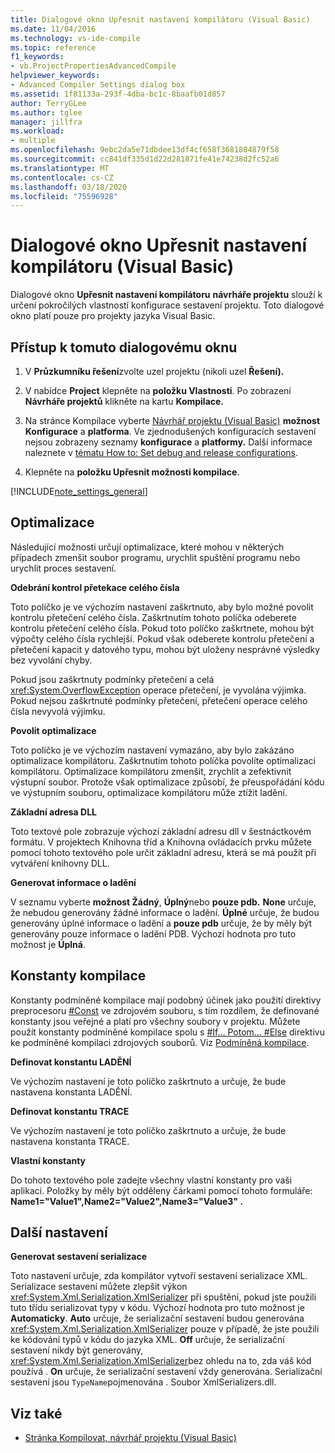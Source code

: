 ```yaml
---
title: Dialogové okno Upřesnit nastavení kompilátoru (Visual Basic)
ms.date: 11/04/2016
ms.technology: vs-ide-compile
ms.topic: reference
f1_keywords:
- vb.ProjectPropertiesAdvancedCompile
helpviewer_keywords:
- Advanced Compiler Settings dialog box
ms.assetid: 1f81133a-293f-4dba-bc1c-8baafb01d857
author: TerryGLee
ms.author: tglee
manager: jillfra
ms.workload:
- multiple
ms.openlocfilehash: 9ebc2da5e71dbdee13df4cf658f3681804879f58
ms.sourcegitcommit: cc841df335d1d22d281871fe41e74238d2fc52a6
ms.translationtype: MT
ms.contentlocale: cs-CZ
ms.lasthandoff: 03/18/2020
ms.locfileid: "75596928"
---
```

# <a name="advanced-compiler-settings-dialog-box-visual-basic"></a>Dialogové okno Upřesnit nastavení kompilátoru (Visual Basic)

Dialogové okno **Upřesnit nastavení kompilátoru** **návrháře projektu** slouží k určení pokročilých vlastností konfigurace sestavení projektu. Toto dialogové okno platí pouze pro projekty jazyka Visual Basic.

## <a name="to-access-this-dialog-box"></a>Přístup k tomuto dialogovému oknu

1. V **Průzkumníku řešení**zvolte uzel projektu (nikoli uzel **Řešení).**

2. V nabídce **Project** klepněte na **položku Vlastnosti**. Po zobrazení **Návrháře projektů** klikněte na kartu **Kompilace.**

3. Na stránce Kompilace vyberte [Návrhář projektu (Visual Basic)](../../ide/reference/compile-page-project-designer-visual-basic.md) **možnost Konfigurace** a **platforma**. Ve zjednodušených konfiguracích sestavení nejsou zobrazeny seznamy **konfigurace** a **platformy.** Další informace naleznete v [tématu How to: Set debug and release configurations](../../debugger/how-to-set-debug-and-release-configurations.md).

4. Klepněte na **položku Upřesnit možnosti kompilace**.

[!INCLUDE[note_settings_general](../../data-tools/includes/note_settings_general_md.md)]

## <a name="optimizations"></a>Optimalizace

Následující možnosti určují optimalizace, které mohou v některých případech zmenšit soubor programu, urychlit spuštění programu nebo urychlit proces sestavení.

**Odebrání kontrol přetekace celého čísla**

Toto políčko je ve výchozím nastavení zaškrtnuto, aby bylo možné povolit kontrolu přetečení celého čísla. Zaškrtnutím tohoto políčka odeberete kontrolu přetečení celého čísla. Pokud toto políčko zaškrtnete, mohou být výpočty celého čísla rychlejší. Pokud však odeberete kontrolu přetečení a přetečení kapacit y datového typu, mohou být uloženy nesprávné výsledky bez vyvolání chyby.

Pokud jsou zaškrtnuty podmínky přetečení a celá <xref:System.OverflowException> operace přetečení, je vyvolána výjimka. Pokud nejsou zaškrtnuté podmínky přetečení, přetečení operace celého čísla nevyvolá výjimku.

**Povolit optimalizace**

Toto políčko je ve výchozím nastavení vymazáno, aby bylo zakázáno optimalizace kompilátoru. Zaškrtnutím tohoto políčka povolíte optimalizaci kompilátoru. Optimalizace kompilátoru zmenšit, zrychlit a zefektivnit výstupní soubor. Protože však optimalizace způsobí, že přeuspořádání kódu ve výstupním souboru, optimalizace kompilátoru může ztížit ladění.

 **Základní adresa DLL**

Toto textové pole zobrazuje výchozí základní adresu dll v šestnáctkovém formátu. V projektech Knihovna tříd a Knihovna ovládacích prvku můžete pomocí tohoto textového pole určit základní adresu, která se má použít při vytváření knihovny DLL.

 **Generovat informace o ladění**

V seznamu vyberte **možnost Žádný**, **Úplný**nebo **pouze pdb.** **None** určuje, že nebudou generovány žádné informace o ladění. **Úplné** určuje, že budou generovány úplné informace o ladění a **pouze pdb** určuje, že by měly být generovány pouze informace o ladění PDB. Výchozí hodnota pro tuto možnost je **Úplná**.

## <a name="compilation-constants"></a>Konstanty kompilace

Konstanty podmíněné kompilace mají podobný účinek jako použití direktivy preprocesoru [#Const](/dotnet/visual-basic/language-reference/directives/const-directive) ve zdrojovém souboru, s tím rozdílem, že definované konstanty jsou veřejné a platí pro všechny soubory v projektu. Můžete použít konstanty podmíněné kompilace spolu s [#If... Potom... #Else](/dotnet/visual-basic/language-reference/directives/if-then-else-directives) direktivu ke podmíněné kompilaci zdrojových souborů. Viz [Podmíněná kompilace](/dotnet/visual-basic/programming-guide/program-structure/conditional-compilation).

 **Definovat konstantu LADĚNÍ**

Ve výchozím nastavení je toto políčko zaškrtnuto a určuje, že bude nastavena konstanta LADĚNÍ.

 **Definovat konstantu TRACE**

Ve výchozím nastavení je toto políčko zaškrtnuto a určuje, že bude nastavena konstanta TRACE.

 **Vlastní konstanty**

Do tohoto textového pole zadejte všechny vlastní konstanty pro vaši aplikaci. Položky by měly být odděleny čárkami pomocí tohoto formuláře: **Name1="Value1",Name2="Value2",Name3="Value3" .**

## <a name="other-settings"></a>Další nastavení

**Generovat sestavení serializace**

Toto nastavení určuje, zda kompilátor vytvoří sestavení serializace XML. Serializace sestavení můžete zlepšit výkon <xref:System.Xml.Serialization.XmlSerializer> při spuštění, pokud jste použili tuto třídu serializovat typy v kódu. Výchozí hodnota pro tuto možnost je **Automaticky**. **Auto** určuje, že serializační sestavení budou generována <xref:System.Xml.Serialization.XmlSerializer> pouze v případě, že jste použili ke kódování typů v kódu do jazyka XML. **Off** určuje, že serializační sestavení nikdy být generovány, <xref:System.Xml.Serialization.XmlSerializer>bez ohledu na to, zda váš kód používá . **On** určuje, že serializační sestavení vždy generována. Serializační sestavení jsou `TypeName`pojmenována . Soubor XmlSerializers.dll.

## <a name="see-also"></a>Viz také

- [Stránka Kompilovat, návrhář projektu (Visual Basic)](../../ide/reference/compile-page-project-designer-visual-basic.md)
